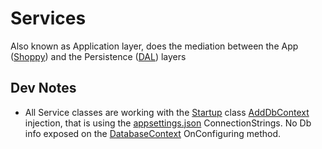 # Services

Also known as Application layer, does the mediation between the App ([Shoppy](../Shoppy/))
and the Persistence ([DAL](../DAL/)) layers

## Dev Notes

- All Service classes are working with the [Startup](../Shoppy/Startup.cs) class [AddDbContext](AddDbContext) injection, that is using the [appsettings.json](../Shoppy/appsettings.json) ConnectionStrings. No Db info exposed on the [DatabaseContext](../Shoppy/DatabaseContext.cs) OnConfiguring method.